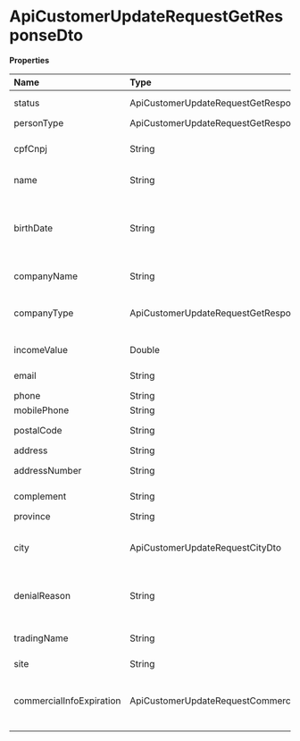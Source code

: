 # ApiCustomerUpdateRequestGetResponseDto

**Properties**

| Name                     | Type                                                        | Required | Description                                                  |
| :----------------------- | :---------------------------------------------------------- | :------- | :----------------------------------------------------------- |
| status                   | ApiCustomerUpdateRequestGetResponseStatus                   | ❌       | Account status                                               |
| personType               | ApiCustomerUpdateRequestGetResponsePersonType               | ❌       | Person Type                                                  |
| cpfCnpj                  | String                                                      | ❌       | CPF or CNPJ of the account owner                             |
| name                     | String                                                      | ❌       | Account owner name                                           |
| birthDate                | String                                                      | ❌       | Birthday (Required if the information is from an individual) |
| companyName              | String                                                      | ❌       | Company Name                                                 |
| companyType              | ApiCustomerUpdateRequestGetResponseCompanyType              | ❌       | Type of company (only when Legal Entity)                     |
| incomeValue              | Double                                                      | ❌       | Billing/Monthly income                                       |
| email                    | String                                                      | ❌       | Account's email                                              |
| phone                    | String                                                      | ❌       | Telephone                                                    |
| mobilePhone              | String                                                      | ❌       | Cell phone                                                   |
| postalCode               | String                                                      | ❌       | Address zip code                                             |
| address                  | String                                                      | ❌       | Public place                                                 |
| addressNumber            | String                                                      | ❌       | Address number                                               |
| complement               | String                                                      | ❌       | Address complement                                           |
| province                 | String                                                      | ❌       | Neighborhood                                                 |
| city                     | ApiCustomerUpdateRequestCityDto                             | ❌       | City information registered in your account                  |
| denialReason             | String                                                      | ❌       | Reason why it is necessary to resend the information         |
| tradingName              | String                                                      | ❌       | Display name (auto-populated)                                |
| site                     | String                                                      | ❌       | Web site                                                     |
| commercialInfoExpiration | ApiCustomerUpdateRequestCommercialInfoExpirationResponseDto | ❌       | Information about the expiration of commercial data          |

<!-- This file was generated by liblab | https://liblab.com/ -->
